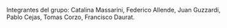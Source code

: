 Integrantes del grupo:
Catalina Massarini, Federico Allende, Juan Guzzardi, Pablo Cejas, Tomas Corzo, Francisco Daurat.
